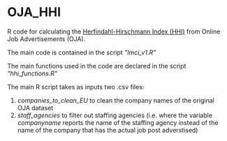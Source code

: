 # OJA_HHI

R code for calculating the [Herfindahl-Hirschmann Index  (HHI)](https://en.wikipedia.org/wiki/Herfindahl%E2%80%93Hirschman_Index) from Online Job Advertisements (OJA).

The main code is contained in the script _"lmci_v1.R"_

The main functions used in the code are declared in the script _"hhi_functions.R"_

The main R script takes as inputs two .csv files:
1. _companies_to_clean_EU_ to clean the company names of the original OJA dataset
2. _staff_agencies_ to filter out staffing agencies (i.e. where the variable _companyname_ reports the name of the staffing agency instead of the name of the company that has the actual job post adverstised)
